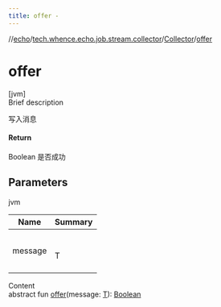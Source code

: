 ```yaml
---
title: offer -
---
```

//[echo](../../index.md)/[tech.whence.echo.job.stream.collector](../index.md)/[Collector](index.md)/[offer](offer.md)



# offer  
[jvm]  
Brief description  


写入消息



#### Return  


Boolean 是否成功



## Parameters  
  
jvm  
  
|  Name|  Summary| 
|---|---|
| message| <br><br>T<br><br>
  
  
Content  
abstract fun [offer](offer.md)(message: [T](index.md)): [Boolean](https://kotlinlang.org/api/latest/jvm/stdlib/kotlin/-boolean/index.html)  



